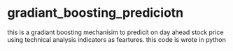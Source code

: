 # gradiant_boosting_prediciotn

this is a gradiant boosting mechanisim to predicit on day ahead stock price using technical analysis indicators as feartures.
this code is wrote in python

